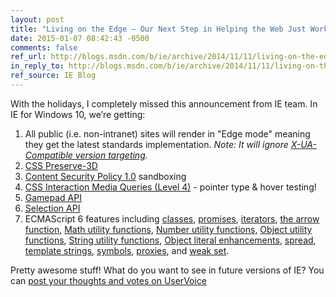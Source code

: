 ```yaml
---
layout: post
title: "Living on the Edge – Our Next Step in Helping the Web Just Work"
date: 2015-01-07 08:42:43 -0500
comments: false
ref_url: http://blogs.msdn.com/b/ie/archive/2014/11/11/living-on-the-edge-our-next-step-in-interoperability.aspx
in_reply_to: http://blogs.msdn.com/b/ie/archive/2014/11/11/living-on-the-edge-our-next-step-in-interoperability.aspx
ref_source: IE Blog
---
```


With the holidays, I completely missed this announcement from IE team. In IE for Windows 10, we’re getting:

1. All public (i.e. non-intranet) sites will render in "Edge mode" meaning they get the latest standards implementation. _Note: It will ignore [X-UA-Compatible version targeting](http://alistapart.com/article/beyonddoctype)._
2. [CSS Preserve-3D](https://status.modern.ie/csstransformspreserve3d)
3. [Content Security Policy 1.0](https://status.modern.ie/contentsecuritypolicy) sandboxing
4. [CSS Interaction Media Queries (Level 4)](https://status.modern.ie/mediaquerieslevel4interactionmediafeaturespointerandhover) - pointer type & hover testing!
5. [Gamepad API](https://status.modern.ie/gamepadapi)
6. [Selection API](https://status.modern.ie/selectionapi)
7. ECMAScript 6 features including [classes](https://status.modern.ie/classeses6), [promises](https://status.modern.ie/promiseses6), [iterators](https://status.modern.ie/jsiteratorsietheforoffeature), [the arrow function](https://status.modern.ie/arrowfunction), [Math utility functions](https://status.modern.ie/mathbuiltinses6), [Number utility functions](https://status.modern.ie/numberbuiltinses6), [Object utility functions](https://status.modern.ie/objectbuiltinses6), [String utility functions](https://status.modern.ie/stringbuiltinses6), [Object literal enhancements](https://status.modern.ie/es6objectliteralenhancements), [spread](https://status.modern.ie/spreades6), [template strings](https://status.modern.ie/templatestringses6), [symbols](https://status.modern.ie/symbols), [proxies](https://status.modern.ie/proxieses6), and [weak set](https://status.modern.ie/weaksetes6).

Pretty awesome stuff! What do you want to see in future versions of IE? You can [post your thoughts and votes on UserVoice](https://wpdev.uservoice.com/forums/257854-internet-explorer-platform)
